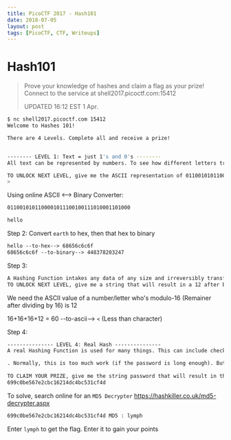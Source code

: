 ```yaml
---
title: PicoCTF 2017 - Hash101
date: 2018-07-05
layout: post
tags: [PicoCTF, CTF, Writeups]
---
```


# Hash101

> Prove your knowledge of hashes and claim a flag as your prize! Connect to the service at shell2017.picoctf.com:15412
>
> UPDATED 16:12 EST 1 Apr.

```bash
$ nc shell2017.picoctf.com 15412
Welcome to Hashes 101!

There are 4 Levels. Complete all and receive a prize!


-------- LEVEL 1: Text = just 1's and 0's --------
All text can be represented by numbers. To see how different letters translate to numbers, go to http://www.asciitable.com/

TO UNLOCK NEXT LEVEL, give me the ASCII representation of 0110010101100001011100100111010001101000
> 
```

Using online ASCII <--> Binary Converter:

```markdown
0110010101100001011100100111010001101000

hello
```

Step 2: Convert `earth` to hex, then that hex to binary

```markdown
hello --to-hex--> 68656c6c6f
68656c6c6f --to-binary--> 448378203247
```

Step 3:

```markdown
A Hashing Function intakes any data of any size and irreversibly transforms it to a fixed length number. For example, a simple Hashing Function could be to add up the sum of all the values of all the bytes in the data and get the remainder after dividing by 16 (modulus 16)                                                                                   
TO UNLOCK NEXT LEVEL, give me a string that will result in a 12 after being transformed with the mentioned example hashing function                             
```

We need the ASCII value of a number/letter who's modulo-16 (Remainer after dividing by 16) is 12

16+16+16+12 = 60 --to-ascii--> `<` (Less than character)

Step 4:

```markdown
--------------- LEVEL 4: Real Hash ---------------                                       
A real Hashing Function is used for many things. This can include checking to ensure a file has not been changed (its hash value would change if any part of it is changed). An important use of hashes is for storing passwords because a Hashing Function cannot be reversed to find the initial data. Therefore if someone steals the hashes, they must try many different inputs to see if they can "crack" it to find what password yields the same hash

. Normally, this is too much work (if the password is long enough). But many times, people's passwords are easy to guess... Brute forcing this hash yourself is not a good idea, but there is a strong possibility that, if the password is weak, this hash has been cracked by someone before. Try looking for websites that have stored already cracked hashes.   
                                                                                         
TO CLAIM YOUR PRIZE, give me the string password that will result in this MD5 hash (MD5, like most hashes, are represented as hex digits):                                        
699c0be567e2cbc16214dc4bc531cf4d                                                         
```

To solve, search online for an `MD5 Decrypter` https://hashkiller.co.uk/md5-decrypter.aspx

```bash
699c0be567e2cbc16214dc4bc531cf4d MD5 : lymph
```

Enter `lymph` to get the flag. Enter it to gain your points